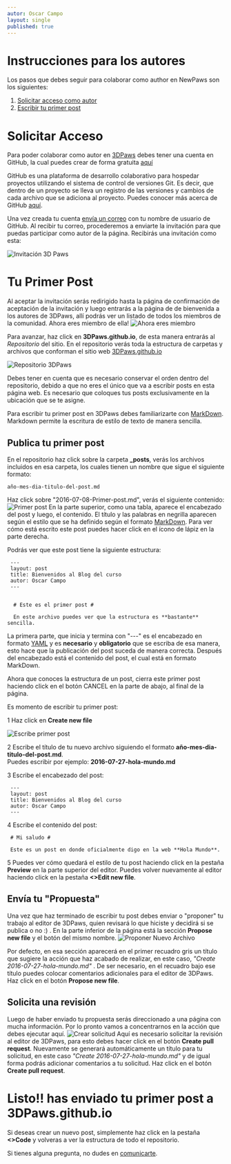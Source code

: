 ```yaml
---
autor: Oscar Campo
layout: single
published: true
---
```

# Instrucciones para los autores #
Los pasos que debes seguir para colaborar como author en NewPaws son los siguientes:

1. [Solicitar acceso como autor](#solicitar-acceso)
2. [Escribir tu primer post](#tu-primer-post)


# Solicitar Acceso #
Para poder colaborar como autor en [3DPaws](https://3dbaws.github.io) debes tener una cuenta en GitHub, la cual puedes crear de forma gratuita [aquí](https://github.com)

GitHub es una plataforma de desarrollo colaborativo para hospedar proyectos utilizando el sistema de control de versiones Git. Es decir, que dentro de un proyecto se lleva un registro de las versiones y cambios de cada archivo que se adiciona al proyecto. Puedes conocer más acerca de GitHub [aquí](http://conociendogithub.readthedocs.io/en/latest/data/introduccion/). 

Una vez creada tu cuenta [envía un correo](mailto:oicampo@uao.edu.co) con tu nombre de usuario de GitHub.  Al recibir tu correo, procederemos a enviarte la invitación para que puedas participar como autor de la página. Recibirás una invitación como esta:

![Invitación 3D Paws](https://3DPaws.github.io/images/Invitacion3DPaws.png)


# Tu Primer Post #
Al aceptar la invitación serás redirigido hasta la página de confirmación de aceptación de la invitación y luego entrarás a la página de de bienvenida a los autores de 3DPaws, allí podrás ver un listado de todos los miembros de la comunidad. Ahora eres miembro de ella!
![Ahora eres miembro](https://3DPaws.github.io/images/AhoraEresMiembro.png)

Para avanzar, haz click en **3DPaws.github.io**, de esta manera entrarás al *Repositorio* del sitio. En el repositorio verás toda la estructura de carpetas y archivos que conforman el sitio web [3DPaws.github.io](https://3DPaws.github.io)

![Repositorio 3DPaws](https://3DPaws.github.io/images/repositorio3DPaws.png)

Debes tener en cuenta que es necesario conservar el orden dentro del repositorio, debido a que no eres el único que va a escribir posts en esta página web. Es necesario que coloques tus posts exclusivamente en la ubicación que se te asigne.

Para escribir tu primer post en 3DPaws debes familiarizarte con [MarkDown](https://daringfireball.net/projects/markdown/). Markdown permite la escritura de estilo de texto de manera sencilla. 

## Publica tu primer post ##
En el repositorio haz click sobre la carpeta **_posts**, verás los archivos incluidos en esa carpeta, los cuales tienen un nombre que sigue el siguiente formato:

    año-mes-dia-titulo-del-post.md

Haz click sobre "2016-07-08-Primer-post.md", verás el siguiente contenido:
![Primer post](https://3DPaws.github.io/images/PrimerPost.png)
En la parte superior, como una tabla, aparece el encabezado del post y luego, el contenido. El título y las palabras en negrilla aparecen según el estilo que se ha definido según el formato [MarkDown](https://daringfireball.net/projects/markdown/).  Para ver cómo está escrito este post puedes hacer click en el ícono de lápiz en la parte derecha.

Podrás ver que este post tiene la siguiente estructura:


     ---
     layout: post
     title: Bienvenidos al Blog del curso
     autor: Oscar Campo
     ---
      
      
      # Este es el primer post #
      
      En este archivo puedes ver que la estructura es **bastante** sencilla.
  
La primera parte, que inicia y termina con "---" es el encabezado en formato [YAML](https://jekyllrb.com/docs/frontmatter/) y es **necesario** y **obligatorio** que se escriba de esa manera, esto hace que la publicación del post suceda de manera correcta.  Después del encabezado está el contenido del post, el cual está en formato MarkDown.

Ahora que conoces la estructura de un post, cierra este primer post haciendo click en el botón CANCEL en la parte de abajo, al final de la página.

Es momento de escribir tu primer post:

1 Haz click en **Create new file**

![Escribe primer post](https://3DPaws.github.io/images/EscribirPrimerPost.png)

2 Escribe el título de tu nuevo archivo siguiendo el formato **año-mes-dia-titulo-del-post.md**.  
  Puedes escribir por ejemplo: **2016-07-27-hola-mundo.md**

3 Escribe el encabezado del post:

     ---
     layout: post
     title: Bienvenidos al Blog del curso
     autor: Oscar Campo
     ---

4 Escribe el contenido del post:

     # Mi saludo #
      
     Este es un post en donde oficialmente digo en la web **Hola Mundo**.  

5 Puedes ver cómo quedará el estilo de tu post haciendo click en la pestaña **Preview** en la parte superior del editor.  Puedes volver nuevamente al editor haciendo click en la pestaña **<>Edit new file**. 

## Envía tu "Propuesta" ##

Una vez que haz terminado de escribir tu post debes enviar o "proponer" tu trabajo al editor de 3DPaws, quien revisará lo que hiciste y decidirá si se publica o no :) . En la parte inferior de la página está la sección **Propose new file** y el botón del mismo nombre. 
![Proponer Nuevo Archivo](http://3DPaws.github.io/images/ProponerNuevoArchivo.png)

Por defecto, en esa sección aparecerá en el primer recuadro gris un título que sugiere la acción que haz acabado de realizar, en este caso, *"Create 2016-07-27-hola-mundo.md"* . De ser necesario, en el recuadro bajo ese título puedes colocar comentarios adicionales para el editor de 3DPaws. Haz click en el botón **Propose new file**.

## Solicita una revisión ##
Luego de haber enviado tu propuesta serás direccionado a una página con mucha información. Por lo pronto vamos a concentrarnos en la acción que debes ejecutar aquí.
![Crear solicitud](https://3DPaws.github.io/images/CrearSolicitud.png)
Aquí es necesario solicitar la revisión al editor de 3DPaws, para esto debes hacer click en el botón **Create pull request**. Nuevamente se generará automáticamente un título para tu solicitud, en este caso *"Create 2016-07-27-hola-mundo.md"* y de igual forma podrás adicionar comentarios a tu solicitud. Haz click en el botón **Create pull request**.

# Listo!! has enviado tu primer post a 3DPaws.github.io #

Si deseas crear un nuevo post, simplemente haz click en la pestaña **<>Code** y volveras a ver la estructura de todo el repositorio.

Si tienes alguna pregunta, no dudes en [comunicarte](mailto:oicampo@uao.edu.co).
